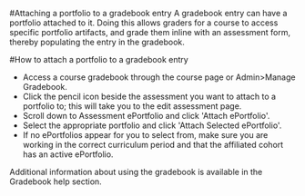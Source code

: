 #Attaching a portfolio to a gradebook entry
A gradebook entry can have a portfolio attached to it.  Doing this allows graders for a course to access specific portfolio artifacts, and grade them inline with an assessment form, thereby populating the entry in the gradebook.

#How to attach a portfolio to a gradebook entry
* Access a course gradebook through the course page or Admin>Manage Gradebook.
* Click the pencil icon beside the assessment you want to attach to a portfolio to; this will take you to the edit assessment page.
* Scroll down to Assessment ePortfolio and click 'Attach ePortfolio'.
* Select the appropriate portfolio and click 'Attach Selected ePortfolio'.
* If no ePortfolios appear for you to select from, make sure you are working in the correct curriculum period and that the affiliated cohort has an active ePortfolio.

Additional information about using the gradebook is available in the Gradebook help section.
